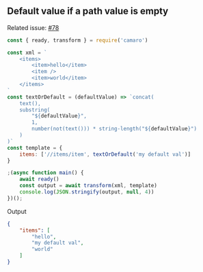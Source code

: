 ## Default value if a path value is empty

Related issue: [#78](https://github.com/tuananh/camaro/issues/78)

```js
const { ready, transform } = require('camaro')

const xml = `
    <items>
        <item>hello</item>
        <item />
        <item>world</item>
    </items>
`
const textOrDefault = (defaultValue) => `concat(
    text(),
    substring(
        "${defaultValue}",
        1,
        number(not(text())) * string-length("${defaultValue}")
    )
)`
const template = {
    items: ['//items/item', textOrDefault('my default val')]
}

;(async function main() {
    await ready()
    const output = await transform(xml, template)
    console.log(JSON.stringify(output, null, 4))
})();
```

Output

```json
{
    "items": [
        "hello",
        "my default val",
        "world"
    ]
}
```
